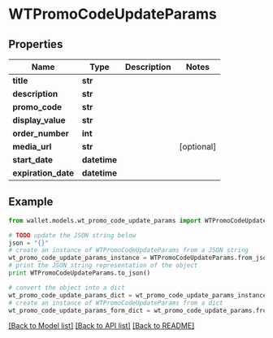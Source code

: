 # WTPromoCodeUpdateParams


## Properties

Name | Type | Description | Notes
------------ | ------------- | ------------- | -------------
**title** | **str** |  | 
**description** | **str** |  | 
**promo_code** | **str** |  | 
**display_value** | **str** |  | 
**order_number** | **int** |  | 
**media_url** | **str** |  | [optional] 
**start_date** | **datetime** |  | 
**expiration_date** | **datetime** |  | 

## Example

```python
from wallet.models.wt_promo_code_update_params import WTPromoCodeUpdateParams

# TODO update the JSON string below
json = "{}"
# create an instance of WTPromoCodeUpdateParams from a JSON string
wt_promo_code_update_params_instance = WTPromoCodeUpdateParams.from_json(json)
# print the JSON string representation of the object
print WTPromoCodeUpdateParams.to_json()

# convert the object into a dict
wt_promo_code_update_params_dict = wt_promo_code_update_params_instance.to_dict()
# create an instance of WTPromoCodeUpdateParams from a dict
wt_promo_code_update_params_form_dict = wt_promo_code_update_params.from_dict(wt_promo_code_update_params_dict)
```
[[Back to Model list]](../README.md#documentation-for-models) [[Back to API list]](../README.md#documentation-for-api-endpoints) [[Back to README]](../README.md)


